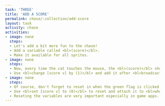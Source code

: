 ```yaml
---
task: 'THREE'
title: 'ADD A SCORE'
permalink: chase/:collection/add-score
layout: task
activity: chase
activities:
- image: none
  steps:
  - Let's add a bit more fun to the chase!
  - Add a variable called <bl>(score)</bl>.
  - Make it available for all sprites.
- image: none
  steps:
  - Now, every time the cat touches the mouse, the <bl>(score)</bl> should increase by 1.
  - Use <bl>change [score v] by (1)</bl> and add it after <bl>broadcast [chase v]</bl>.
- image: none
  steps:
  - Of course, don't forget to reset in when the green flag is clicked.
  - Use <bl>set [score v] to (0)</bl> to reset and attach it to <bl>when green flag clicked</bl>.
  - Reseting the variables are very important especially in game apps.
---
```

